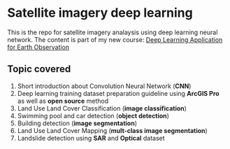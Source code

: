 # Satellite imagery deep learning

This is the repo for satellite imagery analaysis using deep learning neural network. The content is part of my new course: [Deep Learning Application for Earth Observation](https://www.udemy.com/course/deep-learning-application-for-earth-observation/?referralCode=B4655A8A918826871A40)

## Topic covered

1. Short introduction about Convolution Neural Network (**CNN**)
2. Deep learning training dataset preparation guideline using **ArcGIS Pro** as well as **open source** method
3. Land Use Land Cover Classification (**image classification**)
4. Swimming pool and car detection (**object detection**)
5. Building detection (**image segmentation**)
6. Land Use Land Cover Mapping (**mult-class image segmentation**)
7. Landslide detection using **SAR** and **Optical** dataset
